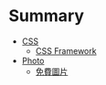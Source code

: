 # Summary

* [CSS](css/README.md)
   * [CSS Framework](css/css_framework.md)
* [Photo](photo/README.md)
   * [免費圖片](photo/free-photo.md)

